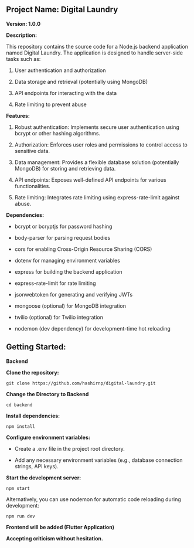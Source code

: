 ﻿
  
  

## **Project Name: Digital Laundry**

  

**Version: 1.0.0**

  

**Description:**

This repository contains the source code for a Node.js backend application named Digital Laundry. The application is designed to handle server-side tasks such as:

  

1. User authentication and authorization

2. Data storage and retrieval (potentially using MongoDB)

3. API endpoints for interacting with the data

4. Rate limiting to prevent abuse

  

**Features:**

  

1. Robust authentication: Implements secure user authentication using bcrypt or other hashing algorithms.

2. Authorization: Enforces user roles and permissions to control access to sensitive data.

3. Data management: Provides a flexible database solution (potentially MongoDB) for storing and retrieving data.

4. API endpoints: Exposes well-defined API endpoints for various functionalities.

5. Rate limiting: Integrates rate limiting using express-rate-limit against abuse.

  

**Dependencies:**

  

- bcrypt or bcryptjs for password hashing

- body-parser for parsing request bodies

- cors for enabling Cross-Origin Resource Sharing (CORS)

- dotenv for managing environment variables

- express for building the backend application

- express-rate-limit for rate limiting

- jsonwebtoken for generating and verifying JWTs

- mongoose (optional) for MongoDB integration

- twilio (optional) for Twilio integration

- nodemon (dev dependency) for development-time hot reloading

  
  

## **Getting Started:**

  
**Backend**



**Clone the repository:**

  

    git clone https://github.com/hashirnp/digital-laundry.git

**Change the Directory to Backend**

    cd backend

**Install dependencies:**

  

    npm install

  
  

**Configure environment variables:**

  

- Create a .env file in the project root directory.

- Add any necessary environment variables (e.g., database connection strings, API keys).

  

**Start the development server:**

  

    npm start


Alternatively, you can use nodemon for automatic code reloading during development:

  

    npm run dev

  
  **Frontend will be added (Flutter Application)** 

**Accepting criticism without hesitation.**



